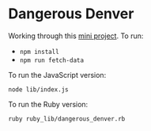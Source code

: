 # Dangerous Denver

Working through this [mini project](https://github.com/turingschool-examples/dangerous-denver). To run: 

* `npm install`
* `npm run fetch-data`

To run the JavaScript version: 

`node lib/index.js`

To run the Ruby version:

`ruby ruby_lib/dangerous_denver.rb`
